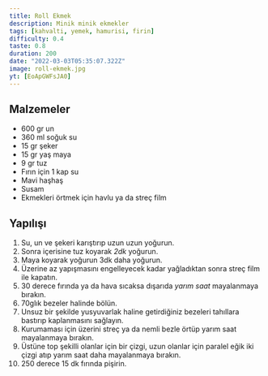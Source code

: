 ```yaml
---
title: Roll Ekmek
description: Minik minik ekmekler
tags: [kahvalti, yemek, hamurisi, firin]
difficulty: 0.4
taste: 0.8
duration: 200
date: "2022-03-03T05:35:07.322Z"
image: roll-ekmek.jpg
yt: [EoApGWFsJA0]
---
```


## Malzemeler

- 600 gr un
- 360 ml soğuk su
- 15 gr şeker
- 15 gr yaş maya
- 9 gr tuz
- Fırın için 1 kap su
- Mavi haşhaş
- Susam
- Ekmekleri örtmek için havlu ya da streç film

## Yapılışı

1. Su, un ve şekeri karıştırıp uzun uzun yoğurun.
2. Sonra içerisine tuz koyarak _2dk_ yoğurun.
3. Maya koyarak yoğurun 3dk daha yoğurun.
4. Üzerine az yapışmasını engelleyecek kadar yağladıktan sonra streç film ile kapatın.
5. 30 derece fırında ya da hava sıcaksa dışarıda _yarım saat_ mayalanmaya bırakın.
6. 70glık bezeler halinde bölün.
7. Unsuz bir şekilde yusyuvarlak haline getirdiğiniz bezeleri tahıllara bastırıp kaplanmasını sağlayın.
8. Kurumaması için üzerini streç ya da nemli bezle örtüp yarım saat mayalanmaya bırakın.
9. Üstüne top şekilli olanlar için bir çizgi, uzun olanlar için paralel eğik iki çizgi atıp yarım saat daha mayalanmaya bırakın.
10. 250 derece 15 dk fırında pişirin.
